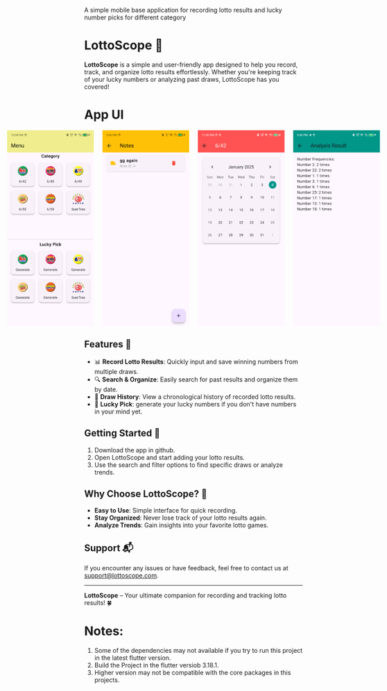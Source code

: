 A simple mobile base application for recording lotto results and lucky number picks for different category

# LottoScope 🎰

**LottoScope** is a simple and user-friendly app designed to help you record, track, and organize lotto results effortlessly. Whether you're keeping track of your lucky numbers or analyzing past draws, LottoScope has you covered!

# App UI
<div style="display: flex; justify-content: center; gap: 20px;">
   <img src="flutter_01.png" alt="Home Screen" width="200px">
   <img src="flutter_02.png" alt="Notes Screen" width="200px">
   <img src="flutter_03.png" alt="Calendar Screen" width="200px">
   <img src="flutter_04.png" alt="Analysis Screen" width="200px">
</div>

## Features 🌟
- 📊 **Record Lotto Results**: Quickly input and save winning numbers from multiple draws.
- 🔍 **Search & Organize**: Easily search for past results and organize them by date.
- 📅 **Draw History**: View a chronological history of recorded lotto results.
- 📝 **Lucky Pick**: generate your lucky numbers if you don't have numbers in your mind yet.

## Getting Started 🚀
1. Download the app in github.
2. Open LottoScope and start adding your lotto results.
3. Use the search and filter options to find specific draws or analyze trends.

## Why Choose LottoScope? 🤔
- **Easy to Use**: Simple interface for quick recording.
- **Stay Organized**: Never lose track of your lotto results again.
- **Analyze Trends**: Gain insights into your favorite lotto games.

## Support 📬
If you encounter any issues or have feedback, feel free to contact us at [support@lottoscope.com](mailto:christian.barbosa05222001@gmail.com).

---

**LottoScope** – Your ultimate companion for recording and tracking lotto results! 🍀

# Notes:
1. Some of the dependencies may not available if you try to run this project in the latest flutter version.
2. Build the Project in the flutter versiob 3.18.1.
3. Higher version may not be compatible with the core packages in this projects.